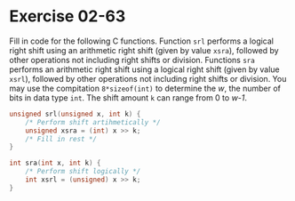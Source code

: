# Exercise 02-63

Fill in code for the following C functions. Function `srl` performs a logical right shift using
an arithmetic right shift (given by value `xsra`), followed by other operations not including
right shifts or division. Functions `sra` performs an arithmetic right shift using a logical
right shift (given by value `xsrl`), followed by other operations not including right shifts or
division. You may use the compitation `8*sizeof(int)` to determine the *w*, the number of bits
in data type `int`. The shift amount `k` can range from 0 to *w-1*.

```c
unsigned srl(unsigned x, int k) {
	/* Perform shift artihmetically */
	unsigned xsra = (int) x >> k;
	/* Fill in rest */
}

int sra(int x, int k) {
	/* Perform shift logically */
	int xsrl = (unsigned) x >> k;
}
```
